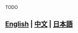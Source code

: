 TODO

<h2 style="text-align: left;">
    <a href="../../README.md">English</a> |
    <a href="../zh_CN/README.md">中文</a> |
    <a href="../ja/README.md">日本語</a>
</h2>

